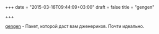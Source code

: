 +++
date = "2015-03-16T09:44:09+03:00"
draft = false
title = "gengen"

+++

<p><a href="https://github.com/joeshaw/gengen">gengen</a>&nbsp;- Пакет, которой даст вам дженериков. Почти идеально.</p>


